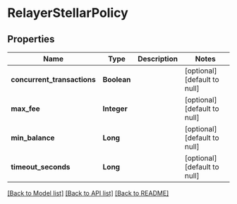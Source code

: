 # RelayerStellarPolicy
## Properties

| Name | Type | Description | Notes |
|------------ | ------------- | ------------- | -------------|
| **concurrent\_transactions** | **Boolean** |  | [optional] [default to null] |
| **max\_fee** | **Integer** |  | [optional] [default to null] |
| **min\_balance** | **Long** |  | [optional] [default to null] |
| **timeout\_seconds** | **Long** |  | [optional] [default to null] |

[[Back to Model list]](../README.md#documentation-for-models) [[Back to API list]](../README.md#documentation-for-api-endpoints) [[Back to README]](../README.md)

